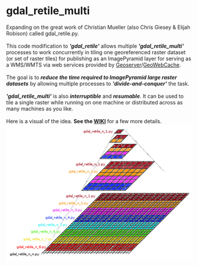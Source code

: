 # gdal_retile_multi
Expanding on the great work of Christian Mueller (also Chris Giesey & Elijah Robison) called gdal_retile.py.<br><br>
This code modification to **_'gdal_retile'_** allows multiple **_'gdal_retile_multi'_** processes to work concurrently in tiling one georeferenced raster dataset (or set of raster tiles) for publishing as an ImagePyramid layer for serving as a WMS/WMTS via web services provided by [Geoserver](http://geoserver.org/)/[GeoWebCache](https://www.geowebcache.org/).
<br><br>
The goal is to **_reduce the time required to ImagePyramid large raster datasets_** by allowing multiple processes to **_'divide-and-conquer'_** the task.
<br><br>
**_'gdal_retile_multi'_** is also **_interruptible_** and **_resumable_**. It can be used to tile a single raster while running on one machine or distributed across as many machines as you like.
<br><br>
Here is a visual of the idea. **See the  [WIKI](https://github.com/cm0001/gdal_retile_multi/wiki/1-gdal_retile_multi-idea)** for a few more details.<br>
![gdal_retile_multi_n_n](https://github.com/cm0001/gdal_retile_multi/blob/master/blob/master/img/gdal_retile_multi_n_n.png)
